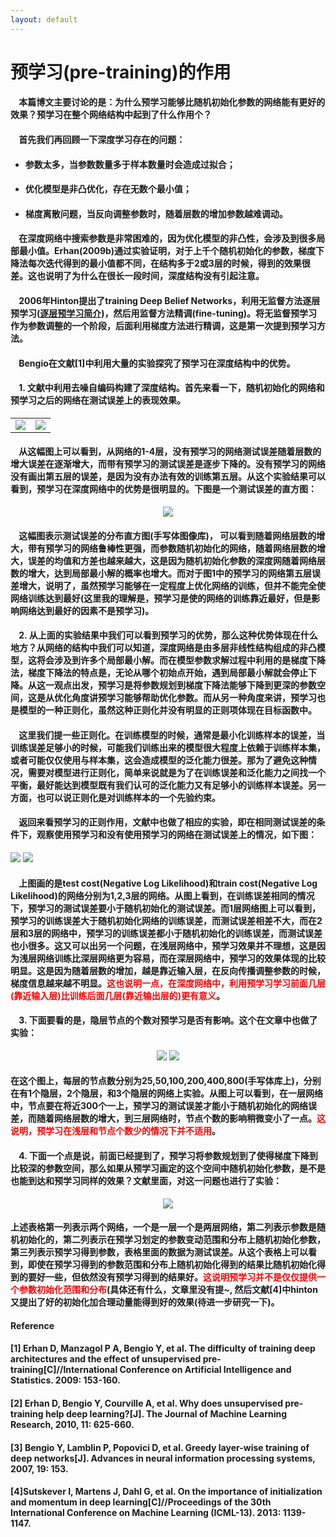 ```yaml
---
layout: default
---
```


# **预学习(pre-training)的作用**

#### &nbsp;&nbsp;&nbsp;&nbsp;本篇博文主要讨论的是：为什么预学习能够比随机初始化参数的网络能有更好的效果？预学习在整个网络结构中起到了什么作用个？

#### &nbsp;&nbsp;&nbsp;&nbsp;首先我们再回顾一下深度学习存在的问题：

- <h4>参数太多，当参数数量多于样本数量时会造成过拟合；</h4>
- <h4>优化模型是非凸优化，存在无数个最小值；</h4>
- <h4>梯度离散问题，当反向调整参数时，随着层数的增加参数越难调动。</h4>

#### &nbsp;&nbsp;&nbsp;&nbsp;在深度网络中搜索参数是非常困难的，因为优化模型的非凸性，会涉及到很多局部最小值。Erhan(2009b)通过实验证明，对于上千个随机初始化的参数，梯度下降法每次迭代得到的最小值都不同，在结构多于2或3层的时候，得到的效果很差。这也说明了为什么在很长一段时间，深度结构没有引起注意。

#### &nbsp;&nbsp;&nbsp;&nbsp;2006年Hinton提出了training Deep Belief Networks，利用无监督方法逐层预学习(<a href="../Layer-wise/index.html">逐层预学习简介</a>)，然后用监督方法精调(fine-tuning)。将无监督预学习作为参数调整的一个阶段，后面利用梯度方法进行精调，这是第一次提到预学习方法。

#### &nbsp;&nbsp;&nbsp;&nbsp;Bengio在文献[1]中利用大量的实验探究了预学习在深度结构中的优势。

#### &nbsp;&nbsp;&nbsp;&nbsp;1. 文献中利用去噪自编码构建了深度结构。首先来看一下，随机初始化的网络和预学习之后的网络在测试误差上的表现效果。
<div style="text-align: center">
<table>
<tr>
<td>
<img src="../images/pre-1.jpg">
</td>
<td>
<img src="../images/pre-2.jpg">
</td>
</tr>
</table>
</div>


#### &nbsp;&nbsp;&nbsp;&nbsp;从这幅图上可以看到，从网络的1-4层，没有预学习的网络测试误差随着层数的增大误差在逐渐增大，而带有预学习的测试误差是逐步下降的。没有预学习的网络没有画出第五层的误差，是因为没有办法有效的训练第五层。从这个实验结果可以看到，预学习在深度网络中的优势是很明显的。下图是一个测试误差的直方图：
<div style="text-align: center">
<img src="../images/pre-3.jpg">
</div>

#### &nbsp;&nbsp;&nbsp;&nbsp;这幅图表示测试误差的分布直方图(手写体图像库)， 可以看到随着网络层数的增大，带有预学习的网络鲁棒性更强，而参数随机初始化的网络，随着网络层数的增大，误差的均值和方差也越来越大，这是因为随机初始化参数的深度网随着网络层数的增大，达到局部最小解的概率也增大。而对于图1中的预学习的网络第五层误差增大，说明了，虽然预学习能够在一定程度上优化网络的训练，但并不能完全使网络训练达到最好(这里我的理解是，预学习是使的网络的训练靠近最好，但是影响网络达到最好的因素不是预学习)。

#### &nbsp;&nbsp;&nbsp;&nbsp;2. 从上面的实验结果中我们可以看到预学习的优势，那么这种优势体现在什么地方？从网络的结构中我们可以知道，深度网络是由多层非线性结构组成的非凸模型，这将会涉及到许多个局部最小解。而在模型参数求解过程中利用的是梯度下降法，梯度下降法的特点是，无论从哪个初始点开始，遇到局部最小解就会停止下降。从这一观点出发，预学习是将参数规划到梯度下降法能够下降到更深的参数空间，这是从优化角度讲预学习能够帮助优化参数。而从另一种角度来讲，预学习也是模型的一种正则化，虽然这种正则化并没有明显的正则项体现在目标函数中。

#### &nbsp;&nbsp;&nbsp;&nbsp;这里我们提一些正则化。在训练模型的时候，通常是最小化训练样本的误差，当训练误差足够小的时候，可能我们训练出来的模型很大程度上依赖于训练样本集，或者可能仅仅使用与样本集，这会造成模型的泛化能力很差。那为了避免这种情况，需要对模型进行正则化，简单来说就是为了在训练误差和泛化能力之间找一个平衡，最好能达到模型既有我们认可的泛化能力又有足够小的训练样本误差。另一方面，也可以说正则化是对训练样本的一个先验约束。

#### &nbsp;&nbsp;&nbsp;&nbsp;返回来看预学习的正则作用，文献中也做了相应的实验，即在相同测试误差的条件下，观察使用预学习和没有使用预学习的网络在测试误差上的情况，如下图：
![](../images/pre-4.jpg)
![](../images/pre-5.jpg)

#### &nbsp;&nbsp;&nbsp;&nbsp;上图画的是test cost(Negative Log Likelihood)和train cost(Negative Log Likelihood)的网络分别为1,2,3层的网络。从图上看到，在训练误差相同的情况下，预学习的测试误差要小于随机初始化的测试误差。而1层网络图上可以看到，预学习的训练误差大于随机初始化网络的训练误差，而测试误差相差不大，而在2层和3层的网络中，预学习的训练误差都小于随机初始化的训练误差，而测试误差也小很多。这又可以出另一个问题，在浅层网络中，预学习效果并不理想，这是因为浅层网络训练比深层网络更为容易，而在深层网络中，预学习的效果体现的比较明显。这是因为随着层数的增加，越是靠近输入层，在反向传播调整参数的时候，梯度信息越来越不明显。<font color="red">这也说明一点，在深度网络中，利用预学习学习前面几层(靠近输入层)比训练后面几层(靠近输出层的)更有意义</font>。

#### &nbsp;&nbsp;&nbsp;&nbsp;3. 下面要看的是，隐层节点的个数对预学习是否有影响。这个在文章中也做了实验：
<div style="text-align: center">
<img src="../images/pre-7.jpg">
<img src="../images/pre-8.jpg">
</div>

#### 在这个图上，每层的节点数分别为25,50,100,200,400,800(手写体库上)，分别在有1个隐层，2个隐层，和3个隐层的网络上实验。从图上可以看到，在一层网络中，节点要在将近300个一上，预学习的测试误差才能小于随机初始化的网络误差，而随着网络层数的增大，到三层网络时，节点个数的影响稍微变小了一点。<font color="red">这说明，预学习在浅层和节点个数少的情况下并不适用</font>。

#### &nbsp;&nbsp;&nbsp;&nbsp;4. 下面一个点是说，前面已经提到了，预学习将参数规划到了使得梯度下降到比较深的参数空间，那么如果从预学习画定的这个空间中随机初始化参数，是不是也能到达和预学习同样的效果？文献里面，对这一问题也进行了实验：
<div style="text-align: center">
<img src="../images/pre-6.jpg">
</div>

#### 上述表格第一列表示两个网络，一个是一层一个是两层网络，第二列表示参数是随机初始化的，第二列表示在预学习划定的参数变动范围和分布上随机初始化参数，第三列表示预学习得到参数，表格里面的数据为测试误差。从这个表格上可以看到，即使在预学习得到的参数范围和分布上随机初始化得到的结果比随机初始化得到的要好一些，但依然没有预学习得到的结果好。<font color="red">这说明预学习并不是仅仅提供一个参数初始化范围和分布</font>(具体还有什么，文章里没有提~, 然后文献[4]中hinton又提出了好的初始化加合理动量能得到好的效果(待进一步研究一下)。


#### **Reference**

#### [1] Erhan D, Manzagol P A, Bengio Y, et al. The difficulty of training deep architectures and the effect of unsupervised pre-training[C]//International Conference on Artificial Intelligence and Statistics. 2009: 153-160.

#### [2] Erhan D, Bengio Y, Courville A, et al. Why does unsupervised pre-training help deep learning?[J]. The Journal of Machine Learning Research, 2010, 11: 625-660.

#### [3] Bengio Y, Lamblin P, Popovici D, et al. Greedy layer-wise training of deep networks[J]. Advances in neural information processing systems, 2007, 19: 153.

#### [4]Sutskever I, Martens J, Dahl G, et al. On the importance of initialization and momentum in deep learning[C]//Proceedings of the 30th International Conference on Machine Learning (ICML-13). 2013: 1139-1147.
